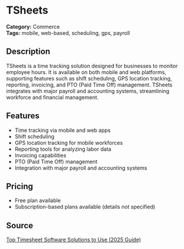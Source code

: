 # TSheets

**Category:** Commerce  
**Tags:** mobile, web-based, scheduling, gps, payroll

## Description
TSheets is a time tracking solution designed for businesses to monitor employee hours. It is available on both mobile and web platforms, supporting features such as shift scheduling, GPS location tracking, reporting, invoicing, and PTO (Paid Time Off) management. TSheets integrates with major payroll and accounting systems, streamlining workforce and financial management.

## Features
- Time tracking via mobile and web apps
- Shift scheduling
- GPS location tracking for mobile workforces
- Reporting tools for analyzing labor data
- Invoicing capabilities
- PTO (Paid Time Off) management
- Integration with major payroll and accounting systems

## Pricing
- Free plan available
- Subscription-based plans available (details not specified)

## Source
[Top Timesheet Software Solutions to Use (2025 Guide)](https://www.knack.com/blog/top-timesheet-software/)